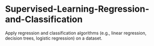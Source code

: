 # Supervised-Learning-Regression-and-Classification
Apply regression and classification algorithms (e.g., linear regression, decision trees, logistic regression) on a dataset.
